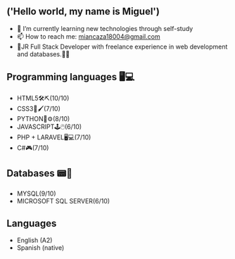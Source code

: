 ## ('Hello world, my name is Miguel')
- 🌱 I’m currently learning new technologies through self-study
- 📫 How to reach me: miancaza18004@gmail.com
- 🍼JR Full Stack Developer with freelance experience in web development and databases.🤷‍♂️

## Programming languages 🖥💻

-  HTML5🛠⛏(10/10) 
- CSS3🎨🖌(7/10)
- PYTHON🐍⚙(8/10)
- JAVASCRIPT🕹🖱(6/10)
- PHP + LARAVEL🖥💻(7/10)
- C#🎮(7/10)

## Databases 📟💾
- MYSQL(9/10)
- MICROSOFT SQL SERVER(6/10)

## Languages
- English (A2)
- Spanish (native)
<!--

